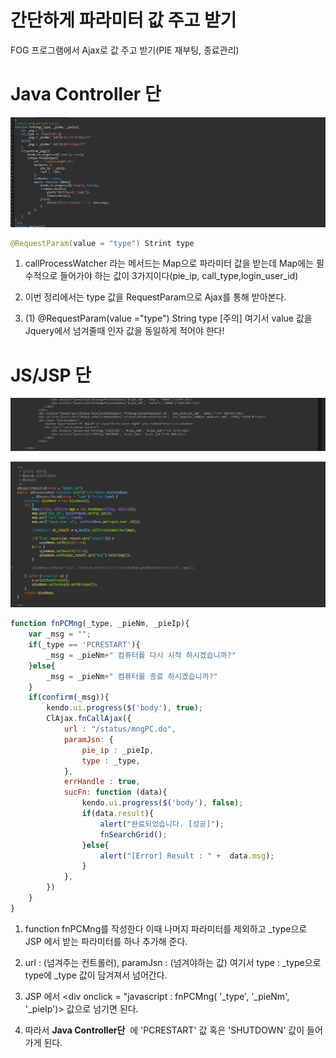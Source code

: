 # 간단하게 파라미터 값 주고 받기

FOG 프로그램에서 Ajax로 값 주고 받기(PIE 재부팅, 종료관리) 

# Java Controller 단

![Alt text](./img/cap1.png)

```java
@RequestParam(value = "type") Strint type 
```

1. callProcessWatcher 라는 메서드는 Map으로 파라미터 값을 받는데 Map에는 필수적으로 들어가야 하는 값이 3가지이다(pie_ip, call_type,login_user_id)
2. 이번 정리에서는 type 값을 RequestParam으로 Ajax를 통해 받아본다.

 3.  (1) @RequestParam(value ="type") String type  [주의] 여기서 value 값을 Jquery에서 넘겨줄때 인자 값을 동일하게 적어야 한다!

# JS/JSP 단

![Alt text](./img/cap2.png)

![Alt text](./img/cap3.png)

```jsx
function fnPCMng(_type, _pieNm, _pieIp){
	var _msg = "";
	if(_type == 'PCRESTART'){
		_msg = _pieNm+" 컴퓨터를 다시 시작 하시겠습니까?"
	}else{
		_msg = _pieNm+" 컴퓨터를 종료 하시겠습니까?"
	}
	if(confirm(_msg)){
		kendo.ui.progress($('body'), true);
		ClAjax.fnCallAjax({
			url : "/status/mngPC.do",
			paramJsn: {
				pie_ip : _pieIp,
				type : _type,
			},
			errHandle : true,
			sucFn: function (data){
				kendo.ui.progress($('body'), false);
				if(data.result){
       				alert("완료되었습니다. [성공]");
					fnSearchGrid();
	   			}else{
	   				alert("[Error] Result : " +  data.msg);
	   			}
			},
		})
	}
}
```

1. function fnPCMng를 작성한다 이때 나머지 파라미터를 제외하고 _type으로 JSP 에서 받는 파라미터를 하나 추가해 준다.
2. url : (넘겨주는 컨트롤러), paramJsn : (넘겨야하는 값) 여기서 type : _type으로 type에 _type 값이 담겨져서 넘어간다.

3.   JSP 에서 <div onclick = "javascript : fnPCMng( '_type', '_pieNm', '_pieIp')> 값으로 넘기면 된다.

4. 따라서 **Java Controller단**  에 'PCRESTART' 값 혹은 'SHUTDOWN' 값이 들어가게 된다.